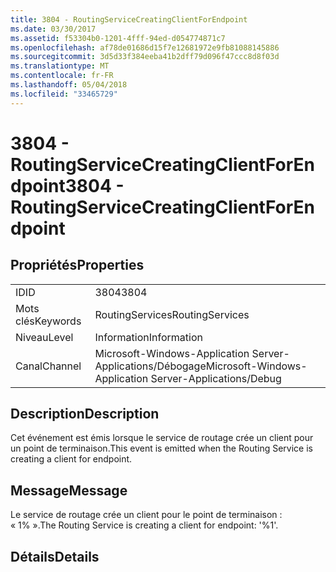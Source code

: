 ```yaml
---
title: 3804 - RoutingServiceCreatingClientForEndpoint
ms.date: 03/30/2017
ms.assetid: f53304b0-1201-4fff-94ed-d054774871c7
ms.openlocfilehash: af78de01686d15f7e12681972e9fb81088145886
ms.sourcegitcommit: 3d5d33f384eeba41b2dff79d096f47ccc8d8f03d
ms.translationtype: MT
ms.contentlocale: fr-FR
ms.lasthandoff: 05/04/2018
ms.locfileid: "33465729"
---
```

# <a name="3804---routingservicecreatingclientforendpoint"></a><span data-ttu-id="3b4e8-102">3804 - RoutingServiceCreatingClientForEndpoint</span><span class="sxs-lookup"><span data-stu-id="3b4e8-102">3804 - RoutingServiceCreatingClientForEndpoint</span></span>
## <a name="properties"></a><span data-ttu-id="3b4e8-103">Propriétés</span><span class="sxs-lookup"><span data-stu-id="3b4e8-103">Properties</span></span>  
  
|||  
|-|-|  
|<span data-ttu-id="3b4e8-104">ID</span><span class="sxs-lookup"><span data-stu-id="3b4e8-104">ID</span></span>|<span data-ttu-id="3b4e8-105">3804</span><span class="sxs-lookup"><span data-stu-id="3b4e8-105">3804</span></span>|  
|<span data-ttu-id="3b4e8-106">Mots clés</span><span class="sxs-lookup"><span data-stu-id="3b4e8-106">Keywords</span></span>|<span data-ttu-id="3b4e8-107">RoutingServices</span><span class="sxs-lookup"><span data-stu-id="3b4e8-107">RoutingServices</span></span>|  
|<span data-ttu-id="3b4e8-108">Niveau</span><span class="sxs-lookup"><span data-stu-id="3b4e8-108">Level</span></span>|<span data-ttu-id="3b4e8-109">Information</span><span class="sxs-lookup"><span data-stu-id="3b4e8-109">Information</span></span>|  
|<span data-ttu-id="3b4e8-110">Canal</span><span class="sxs-lookup"><span data-stu-id="3b4e8-110">Channel</span></span>|<span data-ttu-id="3b4e8-111">Microsoft-Windows-Application Server-Applications/Débogage</span><span class="sxs-lookup"><span data-stu-id="3b4e8-111">Microsoft-Windows-Application Server-Applications/Debug</span></span>|  
  
## <a name="description"></a><span data-ttu-id="3b4e8-112">Description</span><span class="sxs-lookup"><span data-stu-id="3b4e8-112">Description</span></span>  
 <span data-ttu-id="3b4e8-113">Cet événement est émis lorsque le service de routage crée un client pour un point de terminaison.</span><span class="sxs-lookup"><span data-stu-id="3b4e8-113">This event is emitted when the Routing Service is creating a client for endpoint.</span></span>  
  
## <a name="message"></a><span data-ttu-id="3b4e8-114">Message</span><span class="sxs-lookup"><span data-stu-id="3b4e8-114">Message</span></span>  
 <span data-ttu-id="3b4e8-115">Le service de routage crée un client pour le point de terminaison : « 1% ».</span><span class="sxs-lookup"><span data-stu-id="3b4e8-115">The Routing Service is creating a client for endpoint: '%1'.</span></span>  
  
## <a name="details"></a><span data-ttu-id="3b4e8-116">Détails</span><span class="sxs-lookup"><span data-stu-id="3b4e8-116">Details</span></span>
